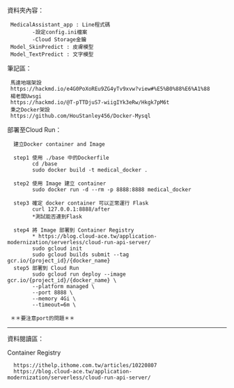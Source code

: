 資料夾內容：

     MedicalAssistant_app : Line程式碼
            -設定config.ini檔案
            -Cloud Storage金鑰
     Model_SkinPredict : 皮膚模型
     Model_TextPredict : 文字模型
     
筆記區：
     
     馬達地端架設
     https://hackmd.io/e4G0PoXoREu9ZG4yTv9xvw?view#%E5%B0%88%E6%A1%88
     楊老闆Uwsgi
     https://hackmd.io/@T-pTTDjuS7-wiigIYk3eRw/Hkgk7pM6t
     秉之Docker架設
     https://github.com/HouStanley456/Docker-Mysql
     
     

部署至Cloud Run：

      建立Docker container and Image
      
      step1 使用 ./base 中的Dockerfile
            cd /base
            sudo docker build -t medical_docker .
            
      step2 使用 Image 建立 container 
            sudo docker run -d --rm -p 8888:8888 medical_docker 
            
      step3 確定 docker container 可以正常運行 Flask
            curl 127.0.0.1:8888/after
            *測試能否連到Flask
            
      step4 將 Image 部署到 Container Registry
            * https://blog.cloud-ace.tw/application-modernization/serverless/cloud-run-api-server/
            sudo gcloud init
            sudo gcloud builds submit --tag gcr.io/{project_id}/{docker_name}
      step5 部署到 Cloud Run 
            sudo gcloud run deploy --image gcr.io/{project_id}/{docker_name} \
            --platform managed \
            --port 8888 \
            --memory 4Gi \
            --timeout=6m \
     
     ＊＊要注意port的問題＊＊
     
     


-------------------------------------------------------------------
資料閱讀區：

Container Registry
      
      https://ithelp.ithome.com.tw/articles/10220807
      https://blog.cloud-ace.tw/application-modernization/serverless/cloud-run-api-server/
